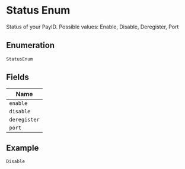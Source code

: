 
# Status Enum

Status of your PayID. Possible values: Enable, Disable, Deregister, Port

## Enumeration

`StatusEnum`

## Fields

| Name |
|  --- |
| `enable` |
| `disable` |
| `deregister` |
| `port` |

## Example

```
Disable
```

